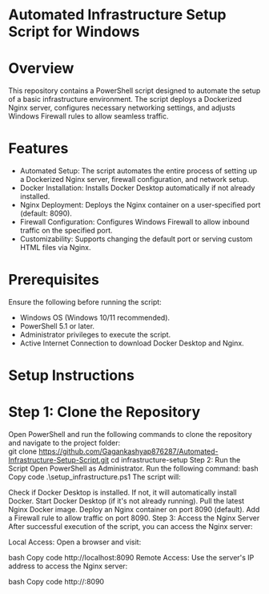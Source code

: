 # Automated Infrastructure Setup Script for Windows
# Overview
This repository contains a PowerShell script designed to automate the setup of a basic infrastructure environment. The script deploys a Dockerized Nginx server, configures necessary networking settings, and adjusts Windows Firewall rules to allow seamless traffic.  
# Features
- Automated Setup: The script automates the entire process of setting up a Dockerized Nginx server, firewall configuration, and network setup.
- Docker Installation: Installs Docker Desktop automatically if not already installed.
- Nginx Deployment: Deploys the Nginx container on a user-specified port (default: 8090).
- Firewall Configuration: Configures Windows Firewall to allow inbound traffic on the specified port.
- Customizability: Supports changing the default port or serving custom HTML files via Nginx.
 # Prerequisites
Ensure the following before running the script:
- Windows OS (Windows 10/11 recommended).
- PowerShell 5.1 or later.
- Administrator privileges to execute the script.
- Active Internet Connection to download Docker Desktop and Nginx.
# Setup Instructions
# Step 1: Clone the Repository
Open PowerShell and run the following commands to clone the repository and navigate to the project folder:  
git clone https://github.com/Gagankashyap876287/Automated-Infrastructure-Setup-Script.git
cd infrastructure-setup
Step 2: Run the Script
Open PowerShell as Administrator.
Run the following command:
bash
Copy code
.\setup_infrastructure.ps1
The script will:

Check if Docker Desktop is installed. If not, it will automatically install Docker.
Start Docker Desktop (if it's not already running).
Pull the latest Nginx Docker image.
Deploy an Nginx container on port 8090 (default).
Add a Firewall rule to allow traffic on port 8090.
Step 3: Access the Nginx Server
After successful execution of the script, you can access the Nginx server:

Local Access: Open a browser and visit:

bash
Copy code
http://localhost:8090
Remote Access: Use the server's IP address to access the Nginx server:

bash
Copy code
http://<your-ip-address>:8090


